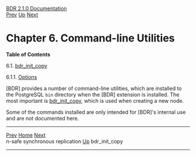   [BDR 2.1.0 Documentation](README.md)                                                                                            
  [Prev](node-management-synchronous.md "n-safe synchronous replication")   [Up](manual.md)        [Next](command-bdr-init-copy.md "bdr_init_copy")  


# Chapter 6. Command-line Utilities

**Table of Contents**

6.1. [bdr_init_copy](command-bdr-init-copy.md)

6.1.1.
[Options](command-bdr-init-copy.md#COMMANDS-BDR-INIT-COPY-OPTIONS)

[BDR] provides a number of command-line utilities, which
are installed to the PostgreSQL `bin` directory when the
[BDR] extension is installed. The most important is
[bdr_init_copy](command-bdr-init-copy.md), which is used when creating
a new node.

Some of the commands installed are only intended for
[BDR]\'s internal use and are not documented here.



  --------------------------------------------------------- ----------------------------------- ---------------------------------------------------
  [Prev](node-management-synchronous.md)    [Home](README.md)    [Next](command-bdr-init-copy.md)  
  n-safe synchronous replication                             [Up](manual.md)                                         bdr_init_copy
  --------------------------------------------------------- ----------------------------------- ---------------------------------------------------
